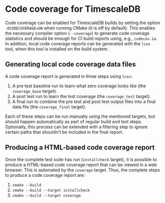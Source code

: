 # Code coverage for TimescaleDB

Code coverage can be enabled for TimescaleDB builds by setting the
option `-DCODECOVERAGE=ON` when running CMake (it is off by
default). This enables the necessary compiler option (`--coverage`) to
generate code coverage statistics and should be enough for CI build
reports using, e.g., `codecov.io`. In addition, local code coverage
reports can be generated with the `lcov` tool, when this tool is
installed on the build system.


## Generating local code coverage data files

A code coverage report is generated in three steps using `lcov`:

1. A pre test baseline run to learn what zero coverage looks like (the
   `coverage_base` target).
2. A post test run to learn the test coverage (the `coverage_test`
   target).
3. A final run to combine the pre test and post test output files into
   a final data file (the `coverage_final` target).

Each of these steps can be run manually using the mentioned targets,
but should happen automatically as part of regular build and test
steps. Optionally, this process can be extended with a filtering step
to ignore certain paths that shouldn't be included in the final
report.

## Producing a HTML-based code coverage report

Once the complete test suite has run (`installcheck` target), it is
possible to produce a HTML-based code coverage report that can be
viewed in a web browser. This is automated by the `coverage` target.
Thus, the complete steps to produce a code coverage report are:

1. `cmake --build`
2. `cmake --build --target installcheck`
3. `cmake --build --target coverage`
